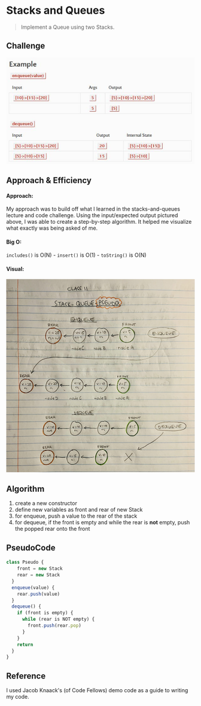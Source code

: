 # Stacks and Queues
<!-- Short summary or background information -->

> Implement a Queue using two Stacks.

## Challenge
<!-- Description of the challenge -->


![image](SQP.JPG)

## Approach & Efficiency
<!-- What approach did you take? Why? What is the Big O space/time for this approach? -->

#### Approach:
My approach was to build off what I learned in the stacks-and-queues lecture and code challenge. Using the input/expected output pictured above, I was able to create a step-by-step algorithm. It helped me visualize what exactly was being asked of me.

#### Big O:
`includes()` is O(N) - `insert()` is O(1) - `toString()` is O(N)

#### Visual:

![whiteboard](CC11.jpg)

## Algorithm
<!-- Description of each method publicly available to your Linked List -->

1. create a new constructor
2. define new variables as front and rear of new Stack
3. for enqueue, push a value to the rear of the stack
4. for dequeue, if the front is empty and while the rear is **not** empty, push the popped rear onto the front 


## PseudoCode

```js
class Pseudo {
    front = new Stack
    rear = new Stack
  }
  enqueue(value) {
    rear.push(value)
  }
  dequeue() {
    if (front is empty) {
      while (rear is NOT empty) {
        front.push(rear.pop)
      }
    }
    return
  }
}
```

## Reference

I used Jacob Knaack's (of Code Fellows) demo code as a guide to writing my code.

